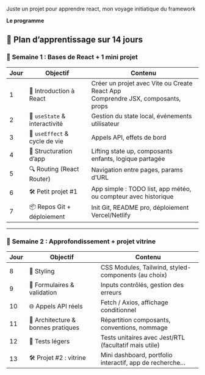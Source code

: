 Juste un projet pour apprendre react, mon voyage initiatique du framework

**Le programme**
## 📆 Plan d’apprentissage sur 14 jours

### 📅 **Semaine 1 : Bases de React + 1 mini projet**

| Jour | Objectif                     | Contenu                                                      |
| ---- | ---------------------------- | ------------------------------------------------------------ |
| 1    | 🚀 Introduction à React       | Créer un projet avec Vite ou Create React App<br/>Comprendre JSX, composants, props |
| 2    | 🧠 `useState` & interactivité | Gestion du state local, événements utilisateur               |
| 3    | 🔁 `useEffect` & cycle de vie | Appels API, effets de bord                                   |
| 4    | 🧱 Structuration d’app        | Lifting state up, composants enfants, logique partagée       |
| 5    | 🔍 Routing (React Router)     | Navigation entre pages, params d’URL                         |
| 6    | 🛠 Petit projet #1            | App simple : TODO list, app météo, ou compteur avec historique |
| 7    | 📦 Repos Git + déploiement    | Init Git, README pro, déploiement Vercel/Netlify             |



------

### 📅 **Semaine 2 : Approfondissement + projet vitrine**

| Jour | Objectif                          | Contenu                                                      |
| ---- | --------------------------------- | ------------------------------------------------------------ |
| 8    | 🎨 Styling                         | CSS Modules, Tailwind, styled-components (au choix)          |
| 9    | 🧩 Formulaires & validation        | Inputs contrôlés, gestion des erreurs                        |
| 10   | 🌐 Appels API réels                | Fetch / Axios, affichage conditionnel                        |
| 11   | 📄 Architecture & bonnes pratiques | Répartition composants, conventions, nommage                 |
| 12   | 🧪 Tests légers                    | Tests unitaires avec Jest/RTL (facultatif mais utile)        |
| 13   | 🛠 Projet #2 : vitrine             | Mini dashboard, portfolio interactif, app de recherche…      |